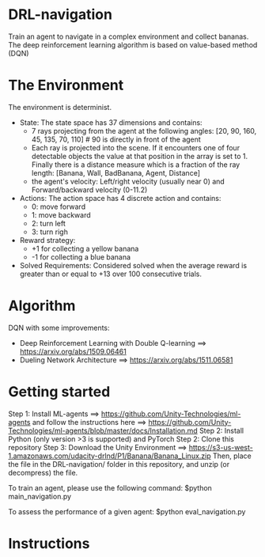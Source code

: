 # DRL-navigation
Train an agent to navigate in a complex environment and collect bananas. The deep reinforcement learning algorithm is based on value-based method (DQN)

# The Environment 
The environment is determinist.
 + State: 
 The state space has 37 dimensions and contains:
    - 7 rays projecting from the agent at the following angles: [20, 90, 160, 45, 135, 70, 110] # 90 is directly in front of the agent
    - Each ray is projected into the scene. If it encounters one of four detectable objects the value at that position in the array is set to 1. Finally there is a distance measure which is a fraction of the ray length: [Banana, Wall, BadBanana, Agent, Distance]
    - the agent's velocity: Left/right velocity (usually near 0) and Forward/backward velocity (0-11.2)
 + Actions:
 The action space has 4 discrete action and contains:
    - 0: move forward
    - 1: move backward
    - 2: turn left
    - 3: turn righ
 + Reward strategy:
    - +1 for collecting a yellow banana
    - -1 for collecting a blue banana
 + Solved Requirements:
Considered solved when the average reward is greater than or equal to +13 over 100 consecutive trials.

# Algorithm
DQN with some improvements:
 - Deep Reinforcement Learning with Double Q-learning ==> https://arxiv.org/abs/1509.06461 
 - Dueling Network Architecture ==> https://arxiv.org/abs/1511.06581
 
# Getting started
Step 1: Install ML-agents ==> https://github.com/Unity-Technologies/ml-agents and follow the instructions here ==> https://github.com/Unity-Technologies/ml-agents/blob/master/docs/Installation.md
Step 2: Install Python (only version >3 is supported) and PyTorch
Step 2: Clone this repository
Step 3: Download the Unity Environment ==> https://s3-us-west-1.amazonaws.com/udacity-drlnd/P1/Banana/Banana_Linux.zip
Then, place the file in the DRL-navigation/ folder in this repository, and unzip (or decompress) the file.

To train an agent, please use the following command:
$python main_navigation.py

To assess the performance of a given agent:
$python eval_navigation.py

# Instructions
